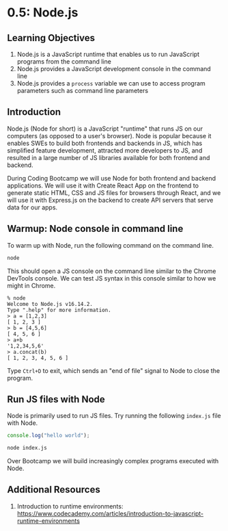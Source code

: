 # 0.5: Node.js

## Learning Objectives

1. Node.js is a JavaScript runtime that enables us to run JavaScript programs from the command line
2. Node.js provides a JavaScript development console in the command line
3. Node.js provides a `process` variable we can use to access program parameters such as command line parameters

## Introduction

Node.js (Node for short) is a JavaScript "runtime" that runs JS on our computers (as opposed to a user's browser). Node is popular because it enables SWEs to build both frontends and backends in JS, which has simplified feature development, attracted more developers to JS, and resulted in a large number of JS libraries available for both frontend and backend.

During Coding Bootcamp we will use Node for both frontend and backend applications. We will use it with Create React App on the frontend to generate static HTML, CSS and JS files for browsers through React, and we will use it with Express.js on the backend to create API servers that serve data for our apps.

## Warmup: Node console in command line

To warm up with Node, run the following command on the command line.

```bash
node
```

This should open a JS console on the command line similar to the Chrome DevTools console. We can test JS syntax in this console similar to how we might in Chrome.

```
% node
Welcome to Node.js v16.14.2.
Type ".help" for more information.
> a = [1,2,3]
[ 1, 2, 3 ]
> b = [4,5,6]
[ 4, 5, 6 ]
> a+b
'1,2,34,5,6'
> a.concat(b)
[ 1, 2, 3, 4, 5, 6 ]
```

Type `Ctrl+D` to exit, which sends an "end of file" signal to Node to close the program.

## Run JS files with Node

Node is primarily used to run JS files. Try running the following `index.js` file with Node.


```javascript
console.log("hello world");
```


```bash
node index.js
```

Over Bootcamp we will build increasingly complex programs executed with Node.

## Additional Resources

1. Introduction to runtime environments: <a href="https://www.codecademy.com/articles/introduction-to-javascript-runtime-environments" target="_blank">https://www.codecademy.com/articles/introduction-to-javascript-runtime-environments</a>
